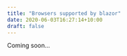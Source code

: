 ```yaml
---
title: "Browsers supported by blazor"
date: 2020-06-03T16:27:14+10:00
draft: false
---
```

Coming soon...
